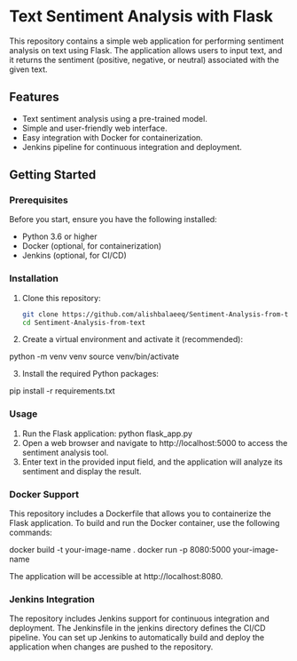 # Text Sentiment Analysis with Flask

This repository contains a simple web application for performing sentiment analysis on text using Flask. The application allows users to input text, and it returns the sentiment (positive, negative, or neutral) associated with the given text.

## Features

- Text sentiment analysis using a pre-trained model.
- Simple and user-friendly web interface.
- Easy integration with Docker for containerization.
- Jenkins pipeline for continuous integration and deployment.

## Getting Started

### Prerequisites

Before you start, ensure you have the following installed:

- Python 3.6 or higher
- Docker (optional, for containerization)
- Jenkins (optional, for CI/CD)

### Installation

1. Clone this repository:

   ```bash
   git clone https://github.com/alishbalaeeq/Sentiment-Analysis-from-text.git
   cd Sentiment-Analysis-from-text

2. Create a virtual environment and activate it (recommended):

  python -m venv venv
  source venv/bin/activate

3. Install the required Python packages:

  pip install -r requirements.txt

### Usage
1. Run the Flask application:
   python flask_app.py
2. Open a web browser and navigate to http://localhost:5000 to access the sentiment analysis tool.
3. Enter text in the provided input field, and the application will analyze its sentiment and display the result.

### Docker Support

This repository includes a Dockerfile that allows you to containerize the Flask application. To build and run the Docker container, use the following commands:

  docker build -t your-image-name .
  docker run -p 8080:5000 your-image-name

The application will be accessible at http://localhost:8080.

### Jenkins Integration

The repository includes Jenkins support for continuous integration and deployment. The Jenkinsfile in the jenkins directory defines the CI/CD pipeline. You can set up Jenkins to automatically build and deploy the application when changes are pushed to the repository.

